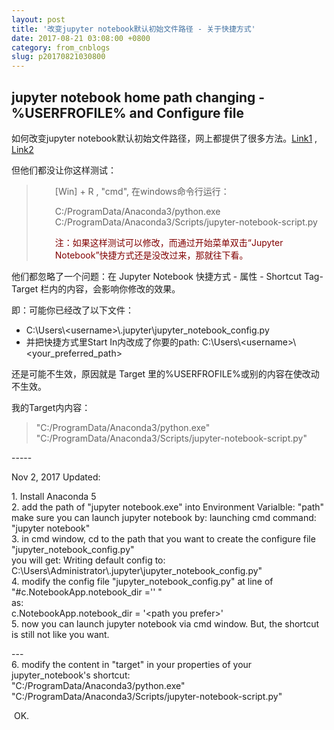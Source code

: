 ```yaml
---
layout: post
title: '改变jupyter notebook默认初始文件路径 - 关于快捷方式'
date: 2017-08-21 03:08:00 +0800
category: from_cnblogs
slug: p20170821030800
---
```

<h2>jupyter notebook home path changing - %USERFROFILE% and Configure file</h2>
<p>如何改变jupyter notebook默认初始文件路径，网上都提供了很多方法。<a href="http://blog.csdn.net/lixintong1992/article/details/53012921" target="_blank">Link1</a> , <a href="http://blog.csdn.net/qq_33039859/article/details/54604533" target="_blank">Link2</a></p>
<p>但他们都没让你这样测试：</p>
<blockquote>
<p style="margin-left: 30px;">[Win] + R , "cmd", 在windows命令行运行：</p>
<p style="margin-left: 30px;">C:/ProgramData/Anaconda3/python.exe C:/ProgramData/Anaconda3/Scripts/jupyter-notebook-script.py</p>
<p style="margin-left: 30px;"><span style="color: #800000;">注：如果这样测试可以修改，而通过开始菜单双击&ldquo;Jupyter Notebook&rdquo;快捷方式还是没改过来，那就往下看。</span></p>
</blockquote>
<p>他们都忽略了一个问题：在 Jupyter Notebook 快捷方式 - 属性 - Shortcut Tag- Target 栏内的内容，会影响你修改的效果。</p>
<p>即：可能你已经改了以下文件：</p>
<ul>
<li>C:\Users\&lt;username&gt;\.jupyter\jupyter_notebook_config.py</li>
<li>并把快捷方式里Start In内改成了你要的path: C:\Users\&lt;username&gt;\&lt;your_preferred_path&gt;</li>
</ul>
<p>还是可能不生效，原因就是 Target 里的%USERFROFILE%或别的内容在使改动不生效。</p>
<p>我的Target内内容：</p>
<blockquote>
<p>"C:/ProgramData/Anaconda3/python.exe" "C:/ProgramData/Anaconda3/Scripts/jupyter-notebook-script.py"</p>
</blockquote>
<p>-----</p>
<p>Nov 2, 2017 Updated:</p>
<p>1. Install Anaconda 5<br />2. add the path of "jupyter notebook.exe" into Environment Varialble: "path"<br />   make sure you can launch jupyter notebook by: launching cmd command: "jupyter notebook"<br />3. in cmd window, cd to the path that you want to create the configure file "jupyter_notebook_config.py"<br />   you will get: Writing default config to: C:\Users\Administrator\.jupyter\jupyter_notebook_config.py"<br />4. modify the config file "jupyter_notebook_config.py" at line of "#c.NotebookApp.notebook_dir ='' "<br />   as:<br />   c.NotebookApp.notebook_dir = '&lt;path you prefer&gt;'<br />5. now you can launch jupyter notebook via cmd window. But, the shortcut is still not like you want.</p>
<p>---<br />6. modify the content in "target" in your properties of your jupyter_notebook's shortcut:<br />   "C:/ProgramData/Anaconda3/python.exe" "C:/ProgramData/Anaconda3/Scripts/jupyter-notebook-script.py"</p>
<p>&nbsp;OK.</p>